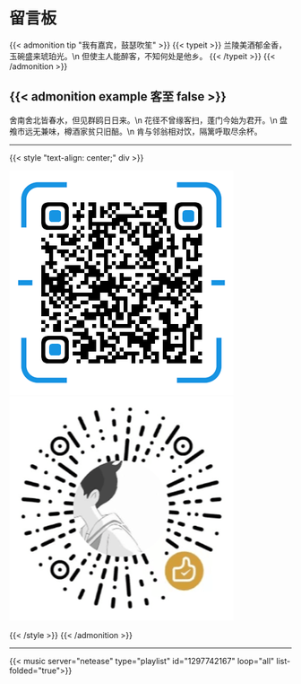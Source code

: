 # 留言板


{{< admonition tip "我有嘉宾，鼓瑟吹笙" >}}
{{< typeit >}}
兰陵美酒郁金香，玉碗盛来琥珀光。\n 
但使主人能醉客，不知何处是他乡。
{{< /typeit >}}
{{< /admonition >}}

{{< admonition example 客至 false >}}
- 
舍南舍北皆春水，但见群鸥日日来。\n
花径不曾缘客扫，蓬门今始为君开。\n
盘飧市远无兼味，樽酒家贫只旧醅。\n
肯与邻翁相对饮，隔篱呼取尽余杯。



---

{{< style "text-align: center;" div >}}

  ![AliPay](/images/alipay.png)
  ![WechatPay](/images/wechat.png)


{{< /style >}}
{{< /admonition >}}

---

{{< music server="netease" type="playlist" id="1297742167" loop="all" list-folded="true">}}

